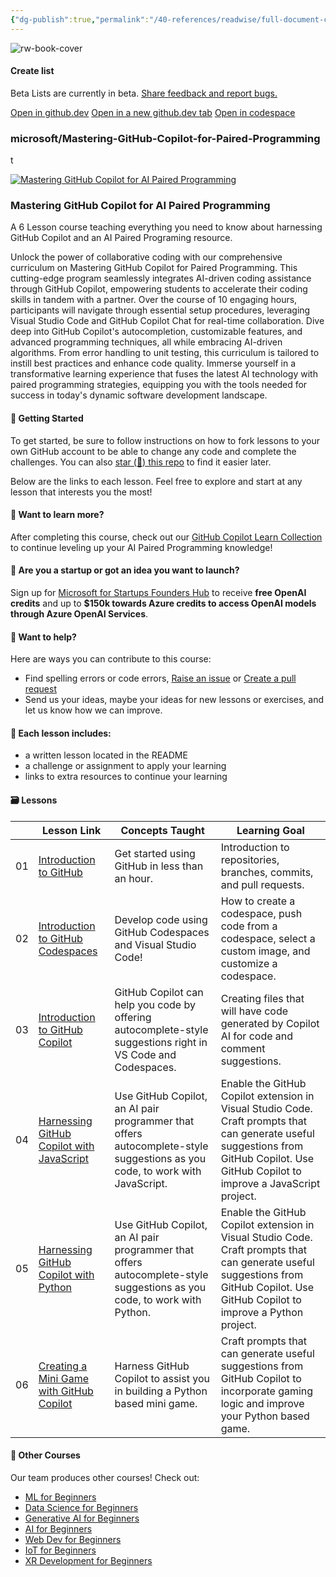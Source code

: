 ```yaml
---
{"dg-publish":true,"permalink":"/40-references/readwise/full-document-contents/microsoft-mastering-git-hub-copilot-for-paired-programming-a-6-lesson-course-teaching-everything-you-need-to-know-about-harnessing-git-hub-copilot-and-an-ai-paired-programing-resource/","tags":["rw/articles"]}
---
```


![rw-book-cover](https://opengraph.githubassets.com/6329330b61280029c2709d6df4eba88a441cabf68762da79a221a4fb5fe757d0/microsoft/Mastering-GitHub-Copilot-for-Paired-Programming)

#### Create list

Beta Lists are currently in beta. [Share feedback and report bugs.](https://github.com//github/feedback/discussions/categories/lists)

[Open in github.dev](https://github.dev/) [Open in a new github.dev tab](https://github.dev/) [Open in codespace](https://github.com/codespaces/new/microsoft/Mastering-GitHub-Copilot-for-Paired-Programming?resume=1)

### microsoft/Mastering-GitHub-Copilot-for-Paired-Programming

t

[![Mastering GitHub Copilot for AI Paired Programming](https://github.com/microsoft/Mastering-GitHub-Copilot-for-Paired-Programming/raw/main/images/GitHub%20101%20-%20Curriculum.png)](https://github.com/microsoft/Mastering-GitHub-Copilot-for-Paired-Programming/blob/main/images/GitHub%20101%20-%20Curriculum.png)
### Mastering GitHub Copilot for AI Paired Programming

A 6 Lesson course teaching everything you need to know about harnessing GitHub Copilot and an AI Paired Programing resource.

Unlock the power of collaborative coding with our comprehensive curriculum on Mastering GitHub Copilot for Paired Programming. This cutting-edge program seamlessly integrates AI-driven coding assistance through GitHub Copilot, empowering students to accelerate their coding skills in tandem with a partner. Over the course of 10 engaging hours, participants will navigate through essential setup procedures, leveraging Visual Studio Code and GitHub Copilot Chat for real-time collaboration. Dive deep into GitHub Copilot's autocompletion, customizable features, and advanced programming techniques, all while embracing AI-driven algorithms. From error handling to unit testing, this curriculum is tailored to instill best practices and enhance code quality. Immerse yourself in a transformative learning experience that fuses the latest AI technology with paired programming strategies, equipping you with the tools needed for success in today's dynamic software development landscape.

#### 🌱 Getting Started

To get started, be sure to follow instructions on how to fork lessons to your own GitHub account to be able to change any code and complete the challenges. You can also [star (🌟) this repo](https://docs.github.com/en/get-started/exploring-projects-on-github/saving-repositories-with-stars?WT.mc_id=academic-113596-abartolo) to find it easier later.

Below are the links to each lesson. Feel free to explore and start at any lesson that interests you the most!

#### 🧠 Want to learn more?

After completing this course, check out our [GitHub Copilot Learn Collection](https://learn.microsoft.com/collections/kkqrhmxoqn54?WT.mc_id=academic-113596-abartolo) to continue leveling up your AI Paired Programming knowledge!

#### 🚀 Are you a startup or got an idea you want to launch?

Sign up for [Microsoft for Startups Founders Hub](https://foundershub.startups.microsoft.com/signup?WT.mc_id=academic-113596-abartolo) to receive **free OpenAI credits** and up to **$150k towards Azure credits to access OpenAI models through Azure OpenAI Services**.

#### 🙏 Want to help?

Here are ways you can contribute to this course:

* Find spelling errors or code errors, [Raise an issue](https://github.com/microsoft/) or [Create a pull request](https://github.com/microsoft/)
* Send us your ideas, maybe your ideas for new lessons or exercises, and let us know how we can improve.

#### 📂 Each lesson includes:

* a written lesson located in the README
* a challenge or assignment to apply your learning
* links to extra resources to continue your learning

#### 🗃️ Lessons

|  | Lesson Link | Concepts Taught | Learning Goal |
| --- | --- | --- | --- |
| 01 | [Introduction to GitHub](https://github.com/microsoft/Mastering-GitHub-Copilot-for-Paired-Programming/blob/main/01-Introduction-to-GitHub/README.md?WT.mc_id=academic-113596-abartolo) | Get started using GitHub in less than an hour. | Introduction to repositories, branches, commits, and pull requests. |
| 02 | [Introduction to GitHub Codespaces](https://github.com/microsoft/Mastering-GitHub-Copilot-for-Paired-Programming/blob/main/02-Introduction-to-GitHub-Codespaces?WT.mc_id=academic-113596-abartolo) | Develop code using GitHub Codespaces and Visual Studio Code! | How to create a codespace, push code from a codespace, select a custom image, and customize a codespace. |
| 03 | [Introduction to GitHub Copilot](https://github.com/microsoft/Mastering-GitHub-Copilot-for-Paired-Programming/blob/main/03-Introduction-to-GitHub-Copilot?WT.mc_id=academic-113596-abartolo) | GitHub Copilot can help you code by offering autocomplete-style suggestions right in VS Code and Codespaces. | Creating files that will have code generated by Copilot AI for code and comment suggestions. |
| 04 | [Harnessing GitHub Copilot with JavaScript](https://github.com/microsoft/Mastering-GitHub-Copilot-for-Paired-Programming/blob/main/04-Harnessing-GitHub-Copilot-with-JavaScript?WT.mc_id=academic-113596-abartolo) | Use GitHub Copilot, an AI pair programmer that offers autocomplete-style suggestions as you code, to work with JavaScript. | Enable the GitHub Copilot extension in Visual Studio Code. Craft prompts that can generate useful suggestions from GitHub Copilot. Use GitHub Copilot to improve a JavaScript project. |
| 05 | [Harnessing GitHub Copilot with Python](https://github.com/microsoft/Mastering-GitHub-Copilot-for-Paired-Programming/blob/main/05-Harnessing-GitHub-Copilot-with-Python?WT.mc_id=academic-113596-abartolo) | Use GitHub Copilot, an AI pair programmer that offers autocomplete-style suggestions as you code, to work with Python. | Enable the GitHub Copilot extension in Visual Studio Code. Craft prompts that can generate useful suggestions from GitHub Copilot. Use GitHub Copilot to improve a Python project. |
| 06 | [Creating a Mini Game with GitHub Copilot](https://github.com/microsoft/Mastering-GitHub-Copilot-for-Paired-Programming/blob/main/06-Creating-Mini-Game-with-GitHub-Copilot?WT.mc_id=academic-113596-abartolo) | Harness GitHub Copilot to assist you in building a Python based mini game. | Craft prompts that can generate useful suggestions from GitHub Copilot to incorporate gaming logic and improve your Python based game. |

#### 🎒 Other Courses

Our team produces other courses! Check out:

* [ML for Beginners](https://aka.ms/ml-beginners?WT.mc_id=academic-113596-abartolo)
* [Data Science for Beginners](https://aka.ms/datascience-beginners?WT.mc_id=academic-113596-abartolo)
* [Generative AI for Beginners](https://aka.ms/genai-beginners)
* [AI for Beginners](https://aka.ms/ai-beginners?WT.mc_id=academic-113596-abartolo)
* [Web Dev for Beginners](https://aka.ms/webdev-beginners?WT.mc_id=academic-113596-abartolo)
* [IoT for Beginners](https://aka.ms/iot-beginners?WT.mc_id=academic-113596-abartolo)
* [XR Development for Beginners](https://github.com/microsoft/xr-development-for-beginners?WT.mc_id=academic-113596-abartolo)
